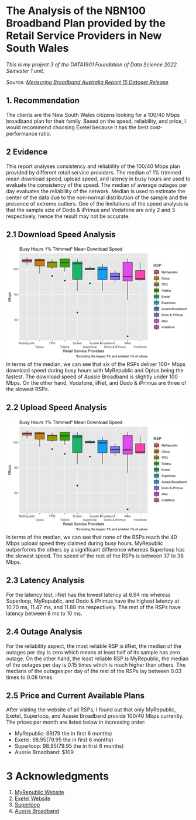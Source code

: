 # The Analysis of the NBN100 Broadband Plan provided by the Retail Service Providers in New South Wales
_This is my project 3 of the DATA1901 Foundation of Data Science 2022 Semester 1 unit._

_Source: [Measuring Broadband Australia Report 15 Dataset Release](https://data.gov.au/data/dataset/measuring-broadband-australia-report-15-dataset-release)_

## 1. Recommendation
The clients are the New South Wales citizens looking for a 100/40 Mbps broadband plan for their family. Based on the speed, reliability, and price, I would recommend choosing Exetel because it has the best cost-performance ratio.

## 2 Evidence
This report analyses consistency and reliability of the 100/40 Mbps plan provided by different retail service providers. The median of 1% trimmed mean download speed, upload speed, and latency in busy hours are used to evaluate the consistency of the speed. The median of average outages per day evaluates the reliability of the network. Median is used to estimate the center of the data due to the non-normal distribution of the sample and the presence of extreme outliers. One of the limitations of the speed analysis is that the sample size of Dodo & iPrimus and Vodafone are only 2 and 3 respectively, hence the result may not be accurate.

## 2.1 Download Speed Analysis
![Busy Hours 1% Trimmed Mean Download Speed Barplot](plots/dl.png)
In terms of the median, we can see that six of the RSPs deliver 100+ Mbps download speed during busy hours with MyRepublic and Optus being the fastest. The download speed of Aussie Broadband is slightly under 100 Mbps. On the other hand, Vodafone, iiNet, and Dodo & iPrimus are three of the slowest RSPs.

## 2.2 Upload Speed Analysis
![Busy Hours 1% Trimmed Mean Download Speed Barplot](plots/dl.png)
In terms of the median, we can see that none of the RSPs reach the 40 Mbps upload speed they claimed during busy hours. MyRepublic outperforms the others by a significant difference whereas Superloop has the slowest speed. The speed of the rest of the RSPs is between 37 to 38 Mbps.

## 2.3 Latency Analysis

For the latency test, iiNet has the lowest latency at 6.94 ms whereas Superloop, MyRepublic, and Dodo & iPrimus have the highest latency at 10.70 ms, 11.47 ms, and 11.88 ms respectively. The rest of the RSPs have latency between 8 ms to 10 ms.

## 2.4 Outage Analysis

For the reliability aspect, the most reliable RSP is iiNet, the median of the outages per day is zero which means at least half of its sample has zero outage. On the other hand, the least reliable RSP is MyRepublic, the median of the outages per day is 0.15 times which is much higher than others. The medians of the outages per day of the rest of the RSPs lay between 0.03 times to 0.08 times.

## 2.5 Price and Current Available Plans
After visiting the website of all RSPs, I found out that only MyRepublic, Exetel, Superloop, and Aussie Broadband provide 100/40 Mbps currently. The prices per month are listed below in increasing order:

- MyRepublic: $89($79 the in first 6 months)
- Exetel: $98.95($79.95 the in first 6 months)
- Superloop: $98.95($79.95 the in first 6 months)
- Aussie Broadband: $109

# 3 Acknowledgments
1. [MyRepublic Website](https://myrepublic.net/au/nbn-plans-and-pricing/)
2. [Exetel Website](https://www.exetel.com.au/broadband/nbn?gclid=Cj0KCQjwspKUBhCvARIsAB2IYuuZAZO8qFgBOpUyluNTMKLkEJ0bQzv31fJ4h61mv6txSXEX_ChaADkaAmkfEALw_wcB)
3. [Superloop](https://www.superloop.com/consumer/home-broadband/nbn.html?referral_method=Google%20Ads&gclid=Cj0KCQjwspKUBhCvARIsAB2IYutIeCP8LKlOwc3QfeskeYgnqHhkT_4FRU8rHFdds-zx7cZkSKLS3gkaAg5SEALw_wcB)
4. [Aussie Broadband](https://www.aussiebroadband.com.au/nbn-plans/)
